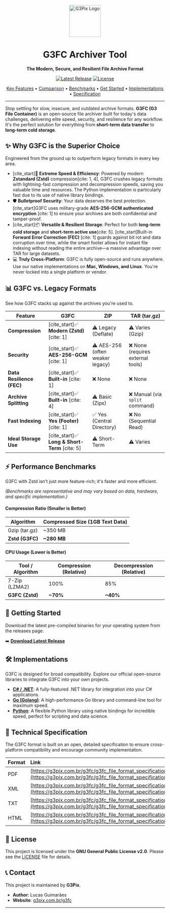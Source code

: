 <p align="center">
  <img src="https://g3pix.com.br/favicon.svg" alt="G3Pix Logo" width="100"/>
</p>

<h1 align="center">G3FC Archiver Tool</h1>

<p align="center">
  <strong>The Modern, Secure, and Resilient File Archive Format</strong>
</p>

<p align="center">
    <a href="https://github.com/guimaraeslucas/g3fc/releases/tag/1"><img src="https://img.shields.io/github/v/release/guimaraeslucas/g3fc?style=for-the-badge&label=Latest%20Release" alt="Latest Release"></a>
    <a href="https://github.com/guimaraeslucas/g3fc/blob/main/LICENSE"><img src="https://img.shields.io/github/license/guimaraeslucas/g3fc?style=for-the-badge&label=License" alt="License"></a>
</p>

<p align="center">
  <a href="#-why-g3fc-is-the-superior-choice">Key Features</a> •
  <a href="#-g3fc-vs-legacy-formats">Comparison</a> •
  <a href="#-performance-benchmarks">Benchmarks</a> •
  <a href="#-getting-started">Get Started</a> •
  <a href="#-implementations">Implementations</a> •
  <a href="#-technical-specification">Specification</a>
</p>

---

Stop settling for slow, insecure, and outdated archive formats. **G3FC (G3 File Container)** is an open-source file archiver built for today's data challenges, delivering elite speed, security, and resilience for any workflow. It's the perfect solution for everything from **short-term data transfer** to **long-term cold storage**.

## ✨ Why G3FC is the Superior Choice

Engineered from the ground up to outperform legacy formats in every key area.

* [cite_start]🚀 **Extreme Speed & Efficiency**: Powered by modern **Zstandard (Zstd)** compression[cite: 1, 4], G3FC crushes legacy formats with lightning-fast compression and decompression speeds, saving you valuable time and resources. The Python implementation is particularly fast due to its use of native library bindings.
* 🛡️ **Bulletproof Security**: Your data deserves the best protection. [cite_start]G3FC uses military-grade **AES-256-GCM authenticated encryption** [cite: 1] to ensure your archives are both confidential and tamper-proof.
* [cite_start]📦 **Versatile & Resilient Storage**: Perfect for both **long-term cold storage** and **short-term active use**[cite: 5]. [cite_start]Built-in **Forward Error Correction (FEC)** [cite: 1] guards against bit rot and data corruption over time, while the smart footer allows for instant file indexing without reading the entire archive—a massive advantage over TAR for large datasets.
* 💻 **Truly Cross-Platform**: G3FC is fully open-source and runs anywhere. Use our native implementations on **Mac, Windows, and Linux**. You're never locked into a single platform or vendor.

## 📊 G3FC vs. Legacy Formats

See how G3FC stacks up against the archives you're used to.

| Feature                   | G3FC                     | ZIP                             | TAR (tar.gz)                      |
| ------------------------- | ------------------------ | ------------------------------- | --------------------------------- |
| **Compression** | [cite_start]✅ **Modern (Zstd)** [cite: 1]      | ⚠️ Legacy (Deflate)              | ⚠️ Varies (Gzip)                   |
| **Security** | [cite_start]✅ **AES-256-GCM** [cite: 1]        | ⚠️ AES-256 (often weaker legacy) | ❌ None (requires external tools)  |
| **Data Resilience (FEC)** | [cite_start]✅ **Built-in** [cite: 1]             | ❌ None                         | ❌ None                           |
| **Archive Splitting** | [cite_start]✅ **Built-in** [cite: 4]             | ⚠️ Basic (Zipx)                 | ❌ Manual (via `split` command)     |
| **Fast Indexing** | [cite_start]✅ **Yes (Footer)** [cite: 1]         | ✅ Yes (Central Directory)      | ❌ No (Sequential Read)           |
| **Ideal Storage Use** | [cite_start]✅ **Long & Short-Term** [cite: 5]  | ⚠️ Short-Term                   | ⚠️ Varies                         |

## ⚡ Performance Benchmarks

G3FC with Zstd isn't just more feature-rich; it's faster and more efficient.

*(Benchmarks are representative and may vary based on data, hardware, and specific implementation.)*

#### Compression Ratio (Smaller is Better)

| Algorithm       | Compressed Size (1GB Text Data) |
| --------------- | ------------------------------- |
| Gzip (tar.gz)   | ~350 MB                         |
| **Zstd (G3FC)** | **~280 MB** |

#### CPU Usage (Lower is Better)

| Tool / Algorithm  | Compression (Relative) | Decompression (Relative) |
| ----------------- | ---------------------- | ------------------------ |
| 7-Zip (LZMA2)     | 100%                   | 85%                      |
| **G3FC (Zstd)** | **~70%** | **~40%** |

## 🚀 Getting Started

Download the latest pre-compiled binaries for your operating system from the releases page.

➡️ **[Download Latest Release](https://github.com/guimaraeslucas/g3fc/releases/tag/1)**

## 🛠️ Implementations

G3FC is designed for broad compatibility. Explore our official open-source libraries to integrate G3FC into your own projects.

* **[C# / .NET](https://github.com/guimaraeslucas/g3fc/tree/main/csharp)**: A fully-featured .NET library for integration into your C# applications.
* **[Go (Golang)](https://github.com/guimaraeslucas/g3fc/tree/main/golang)**: A high-performance Go library and command-line tool for maximum speed.
* **[Python](https://github.com/guimaraeslucas/g3fc/tree/main/python)**: A flexible Python library using native bindings for incredible speed, perfect for scripting and data science.

## 📄 Technical Specification

The G3FC format is built on an open, detailed specification to ensure cross-platform compatibility and encourage community implementation.

| Format | Link                                          |
| :----- | :-------------------------------------------- |
| PDF    | [https://g3pix.com.br/g3fc/g3fc_file_format_specification.pdf](https://g3pix.com.br/g3fc/g3fc_file_format_specification.pdf) |
| XML    | [https://g3pix.com.br/g3fc/g3fc_file_format_specification.xml](https://g3pix.com.br/g3fc/g3fc_file_format_specification.xml) |
| TXT    | [https://g3pix.com.br/g3fc/g3fc_file_format_specification.txt](https://g3pix.com.br/g3fc/g3fc_file_format_specification.txt) |
| HTML   | [https://g3pix.com.br/g3fc/g3fc_file_format_specification.html](https://g3pix.com.br/g3fc/g3fc_file_format_specification.html) |

## 📜 License

This project is licensed under the **GNU General Public License v2.0**. Please see the [LICENSE](https://github.com/guimaraeslucas/g3fc/blob/main/LICENSE) file for details.

## 📞 Contact

This project is maintained by **G3Pix**.

* **Author**: Lucas Guimarães
* **Website**: [g3pix.com.br/g3fc](https://g3pix.com.br/g3fc/)

---
